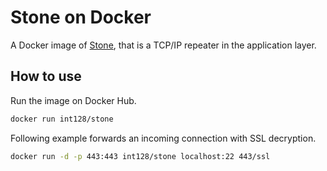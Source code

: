 # Stone on Docker

A Docker image of [Stone](http://www.gcd.org/sengoku/stone/), that is a TCP/IP repeater in the application layer.


## How to use

Run the image on Docker Hub.

```sh
docker run int128/stone
```

Following example forwards an incoming connection with SSL decryption.

```sh
docker run -d -p 443:443 int128/stone localhost:22 443/ssl
```

